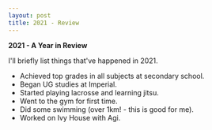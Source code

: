 ```yaml
---
layout: post
title: 2021 - Review
---
```

**2021 - A Year in Review**

I'll briefly list things that've happened in 2021.
- Achieved top grades in all subjects at secondary school.
- Began UG studies at Imperial.
- Started playing lacrosse and learning jitsu.
- Went to the gym for first time.
- Did some swimming (over 1km! - this is good for me).
- Worked on Ivy House with Agi.
